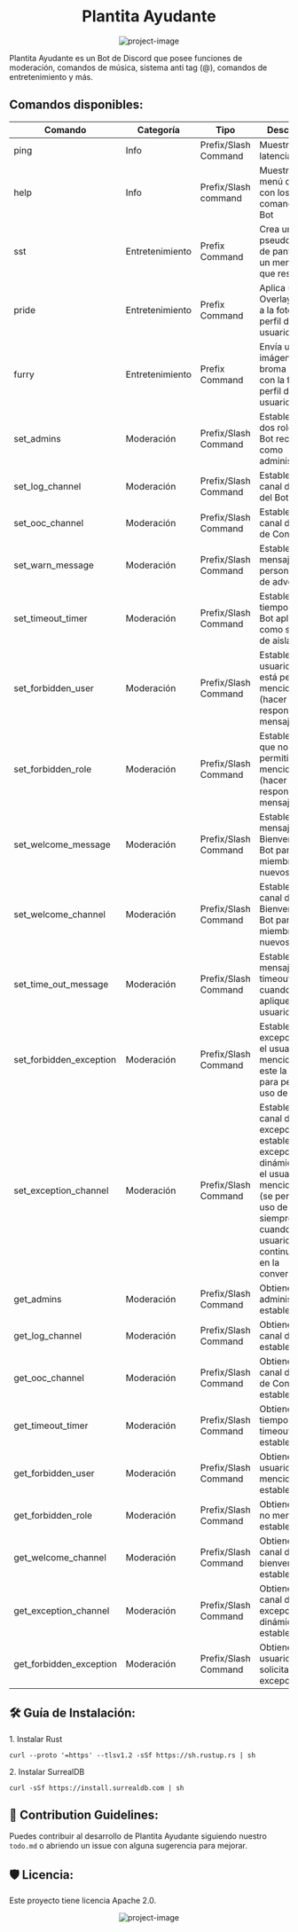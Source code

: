 <h1 align="center" id="title">Plantita Ayudante</h1>

<p align="center"><img src="https://cdn.discordapp.com/avatars/1207370166028083230/ea0ac311211f2e958535d0ed4a04935b.png?size=256" alt="project-image"></p>

<p id="description">
    Plantita Ayudante es un Bot de Discord que posee funciones de moderación, comandos de música, sistema anti tag (@), comandos de entretenimiento y más.
</p>

## Comandos disponibles:
| Comando | Categoría | Tipo | Descripción |
|         ---             |        ---      |         ---          |                                                                                                    ---                                                                                           |
| ping                    |       Info      | Prefix/Slash Command | Muestra la latencia del Bot                                                                                                                                                                      |
| help                    |       Info      | Prefix/Slash command | Muestra un menú de ayuda con los comandos del Bot                                                                                                                                                |
| sst                     | Entretenimiento | Prefix Command       | Crea una pseudocaptura de pantalla de un mensaje al que respondas                                                                                                                                |
| pride                   | Entretenimiento | Prefix Command       | Aplica un Overlay Arcoíris a la foto de perfil del usuario                                                                                                                                       |
| furry                   | Entretenimiento | Prefix Command       | Envía una imágen de broma Furry con la foto de perfil del usuario                                                                                                                                |
| set_admins              |    Moderación   | Prefix/Slash Command | Establece hasta dos roles que el Bot reconocerá como administrador                                                                                                                               |
| set_log_channel         |    Moderación   | Prefix/Slash Command | Establece el canal de Logs del Bot                                                                                                                                                               |
| set_ooc_channel         |    Moderación   | Prefix/Slash Command | Establece el canal de Fuera de Contexto                                                                                                                                                          |
| set_warn_message        |    Moderación   | Prefix/Slash Command | Establece el mensaje personalizado de advertencia                                                                                                                                                |
| set_timeout_timer       |    Moderación   | Prefix/Slash Command | Establece el tiempo que el Bot aplicará como sanción de aislamiento                                                                                                                              |
| set_forbidden_user      |    Moderación   | Prefix/Slash Command | Establece el usuario que no está permitido mencionar (hacer @ o responder mensajes con `@`                                                                                                       |
| set_forbidden_role      |    Moderación   | Prefix/Slash Command | Establece el rol que no está permitido mencionar (hacer @ o responder mensajes con `@`                                                                                                           |
| set_welcome_message     |    Moderación   | Prefix/Slash Command | Establece el mensaje de Bienvenida del Bot para los miembros nuevos                                                                                                                              |
| set_welcome_channel     |    Moderación   | Prefix/Slash Command | Establece el canal de Bienvenida del Bot para los miembros nuevos                                                                                                                                |
| set_time_out_message    |    Moderación   | Prefix/Slash Command | Establece el mensaje de timeout del Bot cuando se aplique a un usuario                                                                                                                           |
| set_forbidden_exception |    Moderación   | Prefix/Slash Command | Establece una excepción para el usuario no mencionable si este la solicita para permitir el uso de `@`                                                                                           |
| set_exception_channel   |    Moderación   | Prefix/Slash Command | Establece un canal de excepción para establecer excepciones dinámicas para el usuario no mencionable (se permite el uso de `@` siempre y cuando el usuario esté continuamente en la conversación |
| get_admins              |    Moderación   | Prefix/Slash Command | Obtiene los administradores establecidos                                                                                                                                                         |
| get_log_channel         |    Moderación   | Prefix/Slash Command | Obtiene el canal de Logs establecido                                                                                                                                                             |
| get_ooc_channel         |    Moderación   | Prefix/Slash Command | Obtiene el canal de Fuera de Contexto establecido                                                                                                                                                |
| get_timeout_timer       |    Moderación   | Prefix/Slash Command | Obtiene el tiempo de timeout establecido                                                                                                                                                         |
| get_forbidden_user      |    Moderación   | Prefix/Slash Command | Obtiene el usuario no mencionable establecido                                                                                                                                                    |
| get_forbidden_role      |    Moderación   | Prefix/Slash Command | Obtiene el rol no mencionable establecido                                                                                                                                                        |
| get_welcome_channel     |    Moderación   | Prefix/Slash Command | Obtiene el canal de bienvenidas establecido                                                                                                                                                      |
| get_exception_channel   |    Moderación   | Prefix/Slash Command | Obtiene el canal de excepciones dinámicas establecido                                                                                                                                            |
| get_forbidden_exception |    Moderación   | Prefix/Slash Command | Obtiene el usuario que ha solicitado una excepción                                                                                                                                               |

## 🛠️ Guía de Instalación:

<p>
    1. Instalar Rust
</p>

```
curl --proto '=https' --tlsv1.2 -sSf https://sh.rustup.rs | sh
```

<p>
    2. Instalar SurrealDB
</p>

```
curl -sSf https://install.surrealdb.com | sh
```

<h2>
    🍰 Contribution Guidelines:
</h2>

Puedes contribuir al desarrollo de Plantita Ayudante siguiendo nuestro `todo.md` o abriendo un issue con alguna sugerencia para mejorar.

<h2>
    🛡️ Licencia:
</h2>

Este proyecto tiene licencia Apache 2.0.

<p align="center"><img src="https://socialify.git.ci/crawkatt/plantita_ayudante/image?description=1&amp;descriptionEditable=Bot%20de%20Discord%20del%20fan%20server%20de%20Meica&amp;font=Source%20Code%20Pro&amp;forks=1&amp;issues=1&amp;language=1&amp;logo=https%3A%2F%2Fi.ibb.co%2FPZTwNYH%2F108593932-modified.png&amp;name=1&amp;owner=1&amp;pattern=Floating%20Cogs&amp;pulls=1&amp;stargazers=1&amp;theme=Dark" alt="project-image"></p>
